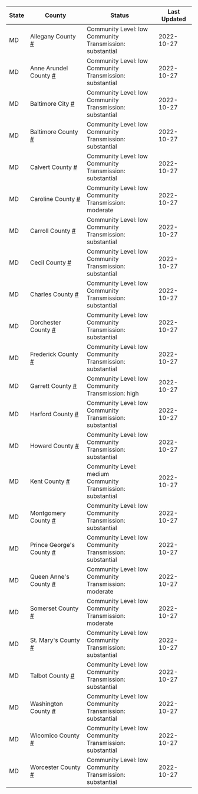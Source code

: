 State | County | Status | Last Updated
--- | --- | --- | --- 
MD | Allegany County <a href="#allegany_county">#</a> | <a name="allegany_county"></a>Community Level: low<br/>Community Transmission: substantial | 2022-10-27
MD | Anne Arundel County <a href="#anne_arundel_county">#</a> | <a name="anne_arundel_county"></a>Community Level: low<br/>Community Transmission: substantial | 2022-10-27
MD | Baltimore City <a href="#baltimore_city">#</a> | <a name="baltimore_city"></a>Community Level: low<br/>Community Transmission: substantial | 2022-10-27
MD | Baltimore County <a href="#baltimore_county">#</a> | <a name="baltimore_county"></a>Community Level: low<br/>Community Transmission: substantial | 2022-10-27
MD | Calvert County <a href="#calvert_county">#</a> | <a name="calvert_county"></a>Community Level: low<br/>Community Transmission: substantial | 2022-10-27
MD | Caroline County <a href="#caroline_county">#</a> | <a name="caroline_county"></a>Community Level: low<br/>Community Transmission: moderate | 2022-10-27
MD | Carroll County <a href="#carroll_county">#</a> | <a name="carroll_county"></a>Community Level: low<br/>Community Transmission: substantial | 2022-10-27
MD | Cecil County <a href="#cecil_county">#</a> | <a name="cecil_county"></a>Community Level: low<br/>Community Transmission: substantial | 2022-10-27
MD | Charles County <a href="#charles_county">#</a> | <a name="charles_county"></a>Community Level: low<br/>Community Transmission: substantial | 2022-10-27
MD | Dorchester County <a href="#dorchester_county">#</a> | <a name="dorchester_county"></a>Community Level: low<br/>Community Transmission: substantial | 2022-10-27
MD | Frederick County <a href="#frederick_county">#</a> | <a name="frederick_county"></a>Community Level: low<br/>Community Transmission: substantial | 2022-10-27
MD | Garrett County <a href="#garrett_county">#</a> | <a name="garrett_county"></a>Community Level: low<br/>Community Transmission: high | 2022-10-27
MD | Harford County <a href="#harford_county">#</a> | <a name="harford_county"></a>Community Level: low<br/>Community Transmission: substantial | 2022-10-27
MD | Howard County <a href="#howard_county">#</a> | <a name="howard_county"></a>Community Level: low<br/>Community Transmission: substantial | 2022-10-27
MD | Kent County <a href="#kent_county">#</a> | <a name="kent_county"></a>Community Level: medium<br/>Community Transmission: substantial | 2022-10-27
MD | Montgomery County <a href="#montgomery_county">#</a> | <a name="montgomery_county"></a>Community Level: low<br/>Community Transmission: substantial | 2022-10-27
MD | Prince George's County <a href="#prince_george's_county">#</a> | <a name="prince_george's_county"></a>Community Level: low<br/>Community Transmission: substantial | 2022-10-27
MD | Queen Anne's County <a href="#queen_anne's_county">#</a> | <a name="queen_anne's_county"></a>Community Level: low<br/>Community Transmission: moderate | 2022-10-27
MD | Somerset County <a href="#somerset_county">#</a> | <a name="somerset_county"></a>Community Level: low<br/>Community Transmission: moderate | 2022-10-27
MD | St. Mary's County <a href="#st._mary's_county">#</a> | <a name="st._mary's_county"></a>Community Level: low<br/>Community Transmission: substantial | 2022-10-27
MD | Talbot County <a href="#talbot_county">#</a> | <a name="talbot_county"></a>Community Level: low<br/>Community Transmission: substantial | 2022-10-27
MD | Washington County <a href="#washington_county">#</a> | <a name="washington_county"></a>Community Level: low<br/>Community Transmission: substantial | 2022-10-27
MD | Wicomico County <a href="#wicomico_county">#</a> | <a name="wicomico_county"></a>Community Level: low<br/>Community Transmission: substantial | 2022-10-27
MD | Worcester County <a href="#worcester_county">#</a> | <a name="worcester_county"></a>Community Level: low<br/>Community Transmission: substantial | 2022-10-27
